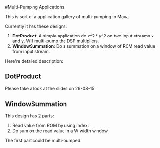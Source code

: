 
#Multi-Pumping Applications

This is sort of a application gallery of multi-pumping in MaxJ.

Currently it has these designs:

1. **DotProduct**: A simple application do x^2 * y^2 on two input streams `x` and `y`. Will multi-pump the DSP multipliers.
2. **WindowSummation**: Do a summation on a window of ROM read value from input stream.

Here're detailed description:

## DotProduct

Please take a look at the slides on 29-08-15.

## WindowSummation

This design has 2 parts: 

1. Read value from ROM by using index.
2. Do sum on the read value in a W width window.

The first part could be multi-pumped.

